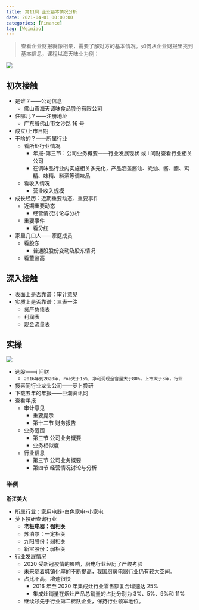 ```yaml
---
title: 第11周 企业基本情况分析
date: 2021-04-01 00:00:00
categories: [Finance]
tag: [Weimiao]
---
```


> 查看企业财报就像相亲，需要了解对方的基本情况。如何从企业财报里找到基本信息，课程以海天味业为例：

![](https://gitee.com/bruceeewong/image-bed/raw/master/2022-2-27/1645942304828-image.png)

## 初次接触

- 是谁？——公司信息
  - 佛山市海天调味食品股份有限公司
- 住哪儿？——注册地址
  - 广东省佛山市文沙路 16 号
- 成立/上市日期
- 干啥的？——所属行业
  - 看所处行业情况
    - 年报-第三节：公司业务概要——行业发展现状 或 i 问财查看行业相关公司
    - 在调味品行业内实施相关多元化，产品涵盖酱油、蚝油、酱、醋、鸡精、味精、料酒等调味品
  - 看收入情况
    - 营业收入规模
- 成长经历：近期重要动态、重要事件
  - 近期重要动态
    - 经营情况讨论与分析
  - 重要事件
    - 看分红
- 家里几口人——家庭成员
  - 看股东
    - 普通股股份变动及股东情况
  - 看董监高

## 深入接触

- 表面上是否靠谱：审计意见
- 实质上是否靠谱：三表一注
  - 资产负债表
  - 利润表
  - 现金流量表

## 实操

![](https://gitee.com/bruceeewong/image-bed/raw/master/2022-2-27/1645942358228-image.png)

- 选股——i 问财
  - `2016年到2020年，roe大于15%，净利润现金含量大于80%，上市大于3年，行业`
- 搜索同行业龙头公司——萝卜投研
- 下载五年的年报——巨潮资讯网
- 查看年报
  - 审计意见
    - 重要提示
    - 第十二节 财务报告
  - 业务范围
    - 第三节 公司业务概要
    - 业务相似度
  - 行业信息
    - 第三节 公司业务概要
    - 第四节 经营情况讨论与分析

### 举例

**浙江美大**

- 所属行业：[家用电器](http://www.iwencai.com/unifiedwap/result?w=2016%E5%B9%B4%E5%88%B02020%E5%B9%B4%EF%BC%8Croe%E5%A4%A7%E4%BA%8E15%25%EF%BC%8C%E5%87%80%E5%88%A9%E6%B6%A6%E7%8E%B0%E9%87%91%E5%90%AB%E9%87%8F%E5%A4%A7%E4%BA%8E80%25%EF%BC%8C%E4%B8%8A%E5%B8%82%E5%A4%A7%E4%BA%8E3%E5%B9%B4%EF%BC%8C%E8%A1%8C%E4%B8%9A&querytype=&issugs###)-[白色家电](http://www.iwencai.com/unifiedwap/result?w=2016%E5%B9%B4%E5%88%B02020%E5%B9%B4%EF%BC%8Croe%E5%A4%A7%E4%BA%8E15%25%EF%BC%8C%E5%87%80%E5%88%A9%E6%B6%A6%E7%8E%B0%E9%87%91%E5%90%AB%E9%87%8F%E5%A4%A7%E4%BA%8E80%25%EF%BC%8C%E4%B8%8A%E5%B8%82%E5%A4%A7%E4%BA%8E3%E5%B9%B4%EF%BC%8C%E8%A1%8C%E4%B8%9A&querytype=&issugs###)-[小家电](http://www.iwencai.com/unifiedwap/result?w=2016%E5%B9%B4%E5%88%B02020%E5%B9%B4%EF%BC%8Croe%E5%A4%A7%E4%BA%8E15%25%EF%BC%8C%E5%87%80%E5%88%A9%E6%B6%A6%E7%8E%B0%E9%87%91%E5%90%AB%E9%87%8F%E5%A4%A7%E4%BA%8E80%25%EF%BC%8C%E4%B8%8A%E5%B8%82%E5%A4%A7%E4%BA%8E3%E5%B9%B4%EF%BC%8C%E8%A1%8C%E4%B8%9A&querytype=&issugs###)
- 萝卜投研查询行业
  - **老板电器：强相关**
  - 苏泊尔：一定相关
  - 九阳股份：弱相关
  - 新宝股份：弱相关
- 行业发展情况
  - 2020 受新冠疫情的影响，厨电行业经历了严峻考验
  - 未来随着城镇化率的不断提高，我国厨房电器行业仍有较大空间。
  - 占比不高，增速很快
    - 2016 年至 2020 年集成灶行业零售额复合增速达 25%
    - 集成灶销量在烟灶产品总销量的占比分别为 3%、5%、9%和 11%
  - 继续领先于行业第二梯队企业，保持行业领军地位。
